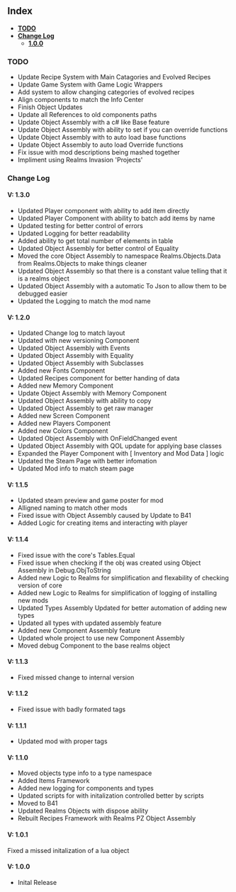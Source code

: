 # 

## **Index**

- [**TODO**]()
- [**Change Log**]()
    - [**1.0.0**]()



### **TODO**

- Update Recipe System with Main Catagories and Evolved Recipes
- Update Game System with Game Logic Wrappers
- Add system to allow changing categories of evolved recipes 
- Align components to match the Info Center
- Finish Object Updates
- Update all References to old components paths
- Update Object Assembly with a c# like Base feature
- Update Object Assembly with ability to set if you can override functions
- Update Object Assembly with to auto load base functions
- Update Object Assembly to auto load Override functions
- Fix issue with mod descriptions being mashed together
- Impliment using Realms Invasion 'Projects'

### **Change Log**

#### V: 1.3.0
- Updated Player component with ability to add item directly
- Updated Player Component with ability to batch add items by name
- Updated testing for better control of errors
- Updated Logging for better readability
- Added ability to get total number of elements in table 
- Updated Object Assembly for better control of Equality
- Moved the core Object Assembly to namespace Realms.Objects.Data from Realms.Objects to make things cleaner
- Updated Object Assembly so that there is a constant value telling that it is a realms object 
- Updated Object Assembly with a automatic To Json to allow them to be debugged easier
- Updated the Logging to match the mod name

#### V: 1.2.0
- Updated Change log to match layout
- Updated with new versioning Component
- Updated Object Assembly with Events
- Updated Object Assembly with Equality
- Updated Object Assembly with Subclasses
- Added new Fonts Component
- Updated Recipes component for better handing of data
- Added new Memory Component
- Update Object Assembly with Memory Component
- Updated Object Assembly with ability to copy
- Updated Object Assembly to get raw manager
- Added new Screen Component
- Added new Players Component
- Added new Colors Component
- Updated Object Assembly with OnFieldChanged event
- Updated Object Assembly with QOL update for applying base classes
- Expanded the Player Component with [ Inventory and Mod Data ] logic
- Updated the Steam Page with better infomation
- Updated Mod info to match steam page

#### V: 1.1.5
- Updated steam preview and game poster for mod
- Alligned naming to match other mods
- Fixed issue with Object Assembly caused by Update to B41
- Added Logic for creating items and interacting with player

#### V: 1.1.4
- Fixed issue with the core's Tables.Equal
- Fixed issue when checking if the obj was created using Object Assembly in Debug.ObjToString
- Added new Logic to Realms for simplification and flexability of checking version of core
- Added new Logic to Realms for simplification of logging of installing new mods
- Updated Types Assembly Updated for better automation of adding new types
- Updated all types with updated assembly feature
- Added new Component Assembly feature
- Updated whole project to use new Component Assembly
- Moved debug Component to the base realms object

#### V: 1.1.3
- Fixed missed change to internal version

#### V: 1.1.2
- Fixed issue with badly formated tags

#### V: 1.1.1
- Updated mod with proper tags

#### V: 1.1.0
- Moved objects type info to a type namespace
- Added Items Framework
- Added new logging for components and types
- Updated scripts for with initalization controlled better by scripts
- Moved to B41 
- Updated Realms Objects with dispose ability
- Rebuilt Recipes Framework with Realms PZ Object Assembly

#### V: 1.0.1
Fixed a missed initalization of a lua object

#### V: 1.0.0
- Inital Release
